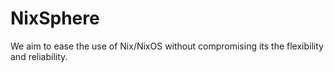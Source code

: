 # NixSphere
We aim to ease the use of Nix/NixOS without compromising its the flexibility and reliability.
